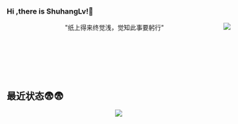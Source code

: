 ###  Hi ,there is ShuhangLv!👋
<img align="right" src="https://github-readme-stats.vercel.app/api?username=xiaohangguo&icon_color=CE1D2D&text_cohide_title=true"/>


<!--
**xiaohangguo/xiaohangguo** is a ✨ _special_ ✨ repository because its `README.md` (this file) appears on your GitHub profile.

Here are some ideas to get you started:

- 🔭 I’m currently working on ...
- 🌱 I’m currently learning ...
- 👯 I’m looking to collaborate on ...
- 🤔 I’m looking for help with ...
- 💬 Ask me about ...
- 📫 How to reach me: ...
- 😄 Pronouns: ...
- ⚡ Fun fact: ...
-->

<p align="center">"纸上得来终觉浅，觉知此事要躬行"</p>
<br>
<br>
<br>
<br>
<br>

## 最近状态😨😨
<div align="center"> <img src="https://activity-graph.herokuapp.com/graph?username=xiaohangguo&theme=xcode" /> </div>

